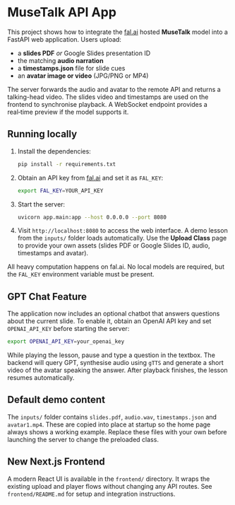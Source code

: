 # MuseTalk API App

This project shows how to integrate the [fal.ai](https://fal.ai) hosted
**MuseTalk** model into a FastAPI web application. Users upload:

* a **slides PDF** *or* Google Slides presentation ID
* the matching **audio narration**
* a **timestamps.json** file for slide cues
* an **avatar image or video** (JPG/PNG or MP4)

The server forwards the audio and avatar to the remote API and returns a
talking-head video.  The slides video and timestamps are used on the
frontend to synchronise playback.  A WebSocket endpoint provides a
real‑time preview if the model supports it.

## Running locally

1. Install the dependencies:
   ```bash
   pip install -r requirements.txt
   ```
2. Obtain an API key from [fal.ai](https://fal.ai) and set it as ``FAL_KEY``:
   ```bash
   export FAL_KEY=YOUR_API_KEY
   ```
3. Start the server:
   ```bash
   uvicorn app.main:app --host 0.0.0.0 --port 8080
   ```

4. Visit `http://localhost:8080` to access the web interface. A demo lesson
   from the `inputs/` folder loads automatically. Use the **Upload Class**
   page to provide your own assets (slides PDF or Google Slides ID, audio,
   timestamps and avatar).

All heavy computation happens on fal.ai.  No local models are required,
but the ``FAL_KEY`` environment variable must be present.

## GPT Chat Feature

The application now includes an optional chatbot that answers questions about
the current slide. To enable it, obtain an OpenAI API key and set
``OPENAI_API_KEY`` before starting the server:

```bash
export OPENAI_API_KEY=your_openai_key
```

While playing the lesson, pause and type a question in the textbox. The backend
will query GPT, synthesise audio using ``gTTS`` and generate a short video of
the avatar speaking the answer. After playback finishes, the lesson resumes
automatically.

## Default demo content

The `inputs/` folder contains `slides.pdf`, `audio.wav`, `timestamps.json` and
`avatar1.mp4`. These are copied into place at startup so the home page always
shows a working example. Replace these files with your own before launching the
server to change the preloaded class.


## New Next.js Frontend

A modern React UI is available in the `frontend/` directory. It wraps the existing upload and player flows without changing any API routes. See `frontend/README.md` for setup and integration instructions.
